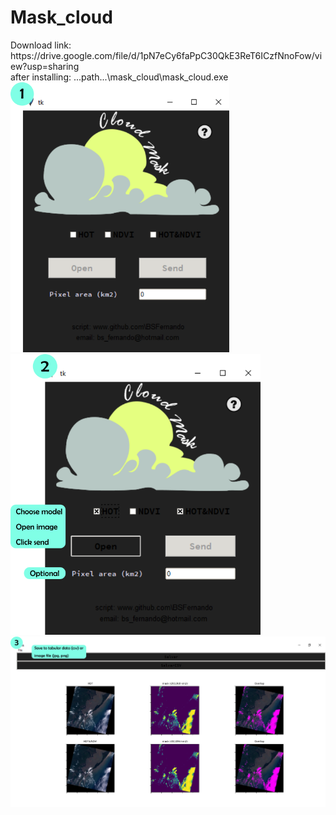 # Mask_cloud

<div>Download link:</div>
  <div>https://drive.google.com/file/d/1pN7eCy6faPpC30QkE3ReT6ICzfNnoFow/view?usp=sharing</div>
  
  <div>after installing: ...path...\mask_cloud\mask_cloud.exe</div>
  
<div style='border-left:50px;'><img src="https://github.com/BSFernando/Mask_cloud/blob/main/img/image_mask.png" alt="alt text" width="350px"></div>

<div><img src="https://github.com/BSFernando/Mask_cloud/blob/main/img/image_mask1.png" alt="alt text" width="400px"></div>

<div><img src="https://github.com/BSFernando/Mask_cloud/blob/main/img/image_mask2.png" alt="alt text" width="800px"></div>
